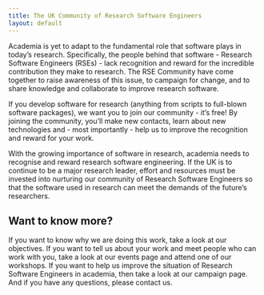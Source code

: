 ```yaml
---
title: The UK Community of Research Software Engineers
layout: default
---
```


Academia is yet to adapt to the fundamental role that software plays in today’s research. 
Specifically, the people behind that software - Research Software Engineers (RSEs) - lack recognition and 
reward for the incredible contribution they make to research. 
The RSE Community have come together to raise awareness of this issue, to campaign for change, 
and to share knowledge and collaborate to improve research software.

If you develop software for research (anything from scripts to full-blown software packages), 
we want you to join our community - it’s free! By joining the community, you’ll make new contacts,
learn about new technologies and - most importantly - help us to improve the recognition and
reward for your work.

With the growing importance of software in research, academia needs to recognise and 
reward research software engineering. If the UK is to continue to be a major research leader,
effort and resources must be invested into nurturing our community of Research Software Engineers
so that the software used in research can meet the demands of the future’s researchers.

Want to know more?
------------------

If you want to know why we are doing this work, take a look at our objectives.
If you want to tell us about your work and meet people who can work with you, 
take a look at our events page and attend one of our workshops.
If you want to help us improve the situation of Research Software Engineers in academia,
then take a look at our campaign page. And if you have any questions, please contact us.
